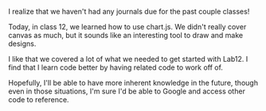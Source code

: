 I realize that we haven't had any journals due for the past couple classes!

Today, in class 12, we learned how to use chart.js. We didn't really cover canvas as much, but it sounds like an interesting tool to draw and make designs.

I like that we covered a lot of what we needed to get started with Lab12. I find that I learn code better by having related code to work off of.

Hopefully, I'll be able to have more inherent knowledge in the future, though even in those situations, I'm sure I'd be able to Google and access other code to reference.
